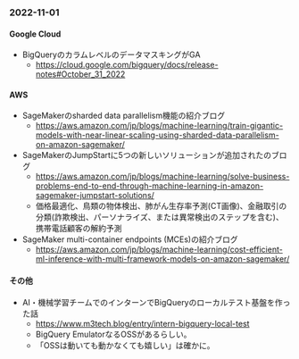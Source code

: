 
### 2022-11-01

#### Google Cloud

- BigQueryのカラムレベルのデータマスキングがGA
  - https://cloud.google.com/bigquery/docs/release-notes#October_31_2022

#### AWS

- SageMakerのsharded data parallelism機能の紹介ブログ
  - https://aws.amazon.com/jp/blogs/machine-learning/train-gigantic-models-with-near-linear-scaling-using-sharded-data-parallelism-on-amazon-sagemaker/
- SageMakerのJumpStartに5つの新しいソリューションが追加されたのブログ
  - https://aws.amazon.com/jp/blogs/machine-learning/solve-business-problems-end-to-end-through-machine-learning-in-amazon-sagemaker-jumpstart-solutions/
  - 価格最適化、鳥類の物体検出、肺がん生存率予測(CT画像)、金融取引の分類(詐欺検出、パーソナライズ、または異常検出のステップを含む)、携帯電話顧客の解約予測
- SageMaker multi-container endpoints (MCEs)の紹介ブログ
  - https://aws.amazon.com/jp/blogs/machine-learning/cost-efficient-ml-inference-with-multi-framework-models-on-amazon-sagemaker/

#### その他

- AI・機械学習チームでのインターンでBigQueryのローカルテスト基盤を作った話
  - https://www.m3tech.blog/entry/intern-bigquery-local-test
  - BigQuery EmulatorなるOSSがあるらしい。
  - 「OSSは動いても動かなくても嬉しい」は確かに。
